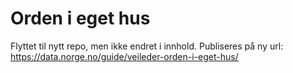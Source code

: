 # Orden i eget hus
Flyttet til nytt repo, men ikke endret i innhold. Publiseres på ny url: https://data.norge.no/guide/veileder-orden-i-eget-hus/

